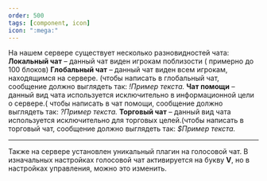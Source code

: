 ```yaml
---
order: 500
tags: [component, icon]
icon: ":mega:"
---
```

На нашем сервере существует несколько разновидностей чата:
**Локальный чат** – данный чат виден игрокам поблизости ( примерно до 100 блоков)
**Глобальный чат** – данный чат виден всем игрокам, находящимся на сервере. (чтобы написать в глобальный чат, сообщение должно выглядеть так: *!Пример текста.*
**Чат помощи** – данный вид чата используется исключительно в информационной цели о сервере.( чтобы написать в чат помощи, сообщение должно выглядеть так: *?Пример текста.*
**Торговый чат** – данный вид чата используется исключительно для торговых целей.(чтобы написать в торговый чат, сообщение должно выглядеть так: *$Пример текста.*

------------


Также на сервере установлен уникальный плагин на голосовой чат. В изначальных настройках голосовой чат активируется на букву **V**, но в настройках управления, можно это изменить.
